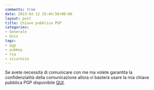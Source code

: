```yaml
---
comments: true
date: 2013-02-12 15:44:56+00:00
layout: post
title: Chiave pubblica PGP
categories:
- Generale
- Unix
tags:
- pgp
- pubkey
- rsa
- sicurezza
---
```


Se avete necessità di comunicare con me ma volete garantita la confidenzialità della comunicazione allora vi basterà usare la mia chiave pubblica PGP disponibile [QUI](http://pgp.mit.edu:11371/pks/lookup?op=get&search=0x7FFDA558E71B7545).
